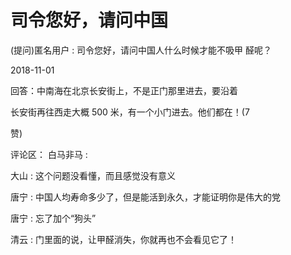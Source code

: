 # 司令您好，请问中国

(提问)匿名用户 : 司令您好，请问中国人什么时候才能不吸甲 醛呢？

2018-11-01

回答：中南海在北京长安街上，不是正门那里进去，要沿着

长安街再往西走大概 500 米，有一个小门进去。他们都在！(7

赞)

评论区： 白马非马 :

大山 : 这个问题没看懂，而且感觉没有意义

唐宁 : 中国人均寿命多少了，但是能活到永久，才能证明你是伟大的党

唐宁 : 忘了加个“狗头”

清云 : 门里面的说，让甲醛消失，你就再也不会看见它了！